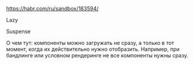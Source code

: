 https://habr.com/ru/sandbox/183594/

Lazy

Suspense

О чем тут: компоненты можно загружать не сразу, а только в тот момент, когда их действительно нужно отобразить. Например, при бандлинге или условном рендеринге не все компоненты нужны сразу.